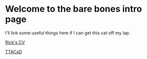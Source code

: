 # Welcome to the bare bones intro page

I'll link some useful things here if I can get this cat off my lap.

[Rick's CV](cv.md)

[TTACaD](https://github.com/rdoty/TTACAD/issues)
